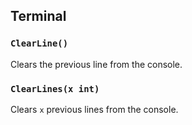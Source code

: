 ## Terminal

### `ClearLine()`

Clears the previous line from the console.

### `ClearLines(x int)`

Clears `x` previous lines from the console.
